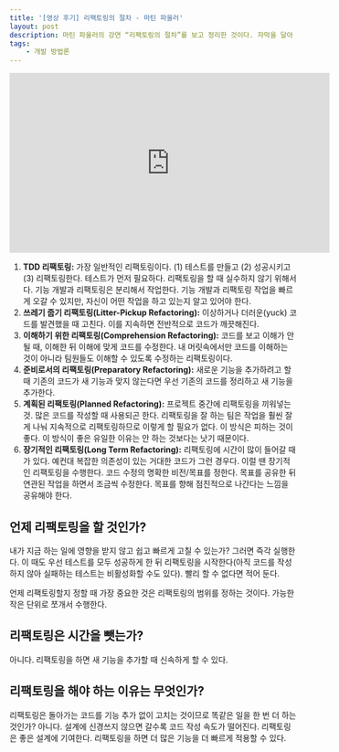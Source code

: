 ```yaml
---
title: '[영상 후기] 리팩토링의 절차 - 마틴 파울러'
layout: post
description: 마틴 파울러의 강연 “리팩토링의 절차”를 보고 정리한 것이다. 자막을 달아 주신 데브원영 DVWY 님께 감사드린다.
tags: 
    - 개발 방법론
---
```


<div class="video-container">
    <div class="video-container__inner">
		<iframe width="560" height="315" src="https://www.youtube.com/embed/mNPpfB8JSIU" frameborder="0" allow="accelerometer; autoplay; clipboard-write; encrypted-media; gyroscope; picture-in-picture" allowfullscreen></iframe>
	</div>
</div>

1. **TDD 리팩토링:** 가장 일반적인 리팩토링이다. (1) 테스트를 만들고 (2) 성공시키고 (3) 리팩토링한다. 테스트가 먼저 필요하다. 리팩토링을 할 때 실수하지 않기 위해서다. 기능 개발과 리팩토링은 분리해서 작업한다. 기능 개발과 리팩토링 작업을 빠르게 오갈 수 있지만, 자신이 어떤 작업을 하고 있는지 알고 있어야 한다.
2. **쓰레기 줍기 리팩토링(Litter-Pickup Refactoring):** 이상하거나 더러운(yuck) 코드를 발견했을 때 고친다. 이를 지속하면 전반적으로 코드가 깨끗해진다.
3. **이해하기 위한 리팩토링(Comprehension Refactoring):** 코드를 보고 이해가 안 될 때, 이해한 뒤 이해에 맞게 코드를 수정한다. 내 머릿속에서만 코드를 이해하는 것이 아니라 팀원들도 이해할 수 있도록 수정하는 리팩토링이다.
4. **준비로서의 리팩토링(Preparatory Refactoring):** 새로운 기능을 추가하려고 할 때 기존의 코드가 새 기능과 맞지 않는다면 우선 기존의 코드를 정리하고 새 기능을 추가한다.
5. **계획된 리팩토링(Planned Refactoring):** 프로젝트 중간에 리팩토링을 끼워넣는 것. 많은 코드를 작성할 때 사용되곤 한다. 리팩토링을 잘 하는 팀은 작업을 훨씬 잘게 나눠 지속적으로 리팩토링하므로 이렇게 할 필요가 없다. 이 방식은 피하는 것이 좋다. 이 방식이 좋은 유일한 이유는 안 하는 것보다는 낫기 때문이다.
6. **장기적인 리팩토링(Long Term Refactoring):** 리팩토링에 시간이 많이 들어갈 때가 있다. 예컨대 복잡한 의존성이 있는 거대한 코드가 그런 경우다. 이럴 땐 장기적인 리팩토링을 수행한다. 코드 수정의 명확한 비전/목표를 정한다. 목표를 공유한 뒤 연관된 작업을 하면서 조금씩 수정한다. 목표를 향해 점진적으로 나간다는 느낌을 공유해야 한다.

## 언제 리팩토링을 할 것인가?

내가 지금 하는 일에 영향을 받지 않고 쉽고 빠르게 고칠 수 있는가? 그러면 즉각 실행한다. 이 때도 우선 테스트를 모두 성공하게 한 뒤 리팩토링을 시작한다(아직 코드를 작성하지 않아 실패하는 테스트는 비활성화할 수도 있다). 빨리 할 수 없다면 적어 둔다.

언제 리팩토링할지 정할 때 가장 중요한 것은 리팩토링의 범위를 정하는 것이다. 가능한 작은 단위로 쪼개서 수행한다.

## 리팩토링은 시간을 뺏는가? 

아니다. 리팩토링을 하면 새 기능을 추가할 때 신속하게 할 수 있다.

## 리팩토링을 해야 하는 이유는 무엇인가?

리팩토링은 돌아가는 코드를 기능 추가 없이 고치는 것이므로 똑같은 일을 한 번 더 하는 것인가? 아니다. 설계에 신경쓰지 않으면 갈수록 코드 작성 속도가 떨어진다. 리팩토링은 좋은 설계에 기여한다. 리팩토링을 하면 더 많은 기능을 더 빠르게 적용할 수 있다. 